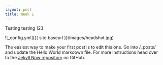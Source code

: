 ```yaml
---
layout: post
title: Week 1
---
```


Testing testing 123

![_config.yml]({{ site.baseurl }}/images/headshot.jpg)

The easiest way to make your first post is to edit this one. Go into /_posts/ and update the Hello World markdown file. For more instructions head over to the [Jekyll Now repository](https://github.com/barryclark/jekyll-now) on GitHub.
